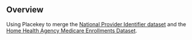 <!--fused:readme-->
## Overview

Using Placekey to merge the [National Provider Identifier dataset](https://www.placekey.io/datasets/national-provider-identifier) and the [Home Health Agency Medicare Enrollments Dataset](https://www.placekey.io/datasets/home-health-agency-medicare-enrollments). 